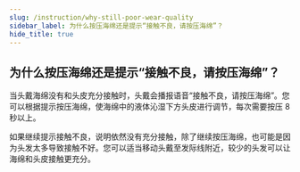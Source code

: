 ```yaml
---
slug: /instruction/why-still-poor-wear-quality
sidebar_label: 为什么按压海绵还是提示“接触不良，请按压海绵”？
hide_title: true
---
```


## 为什么按压海绵还是提示“接触不良，请按压海绵”？

当头戴海绵没有和头皮充分接触时，头戴会播报语音“接触不良，请按压海绵”。您可以根据提示按压海绵，使海绵中的液体沁湿下方头皮进行调节，每次需要按压 8 秒以上。

如果继续提示接触不良，说明依然没有充分接触，除了继续按压海绵，也可能是因为头发太多导致接触不好。您可以适当移动头戴至发际线附近，较少的头发可以让海绵和头皮接触更充分。